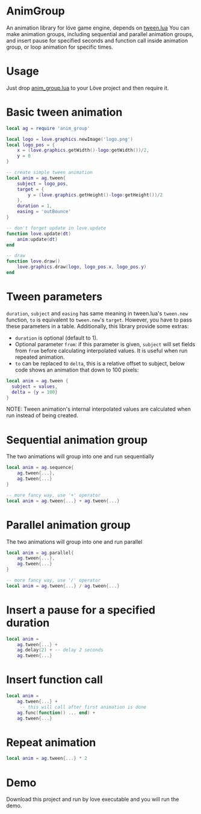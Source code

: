 # AnimGroup
An animation library for löve game engine, depends on [tween.lua](https://github.com/kikito/tween.lua)
You can make animation groups, including sequential and parallel animation groups, 
and insert pause for specified seconds and function call inside animation group, or loop animation for specific times.

# Usage
Just drop [anim_group.lua](https://github.com/Moligaloo/AnimGroup/blob/master/anim_group.lua) to your Löve project and then require it.

# Basic tween animation

```lua
local ag = require 'anim_group'

local logo = love.graphics.newImage('logo.png')
local logo_pos = {
	x = (love.graphics.getWidth()-logo:getWidth())/2,
	y = 0
}

-- create simple tween animation
local anim = ag.tween{
	subject = logo_pos,
	target = {
		y = (love.graphics.getHeight()-logo:getHeight())/2
	},
	duration = 1, 
	easing = 'outBounce'
}

-- don't forget update in love.update
function love.update(dt)
	anim:update(dt)
end

-- draw
function love.draw()
	love.graphics.draw(logo, logo_pos.x, logo_pos.y)
end

```

# Tween parameters
`duration`, `subject` and `easing` has same meaning in tween.lua's `tween.new` function, `to` is equivalent to `tween.new`'s `target`. However, you have to pass these parameters in a table. Additionally, this library provide some extras:
 * `duration` is optional (default to 1). 
 * Optional parameter `from`: if this parameter is given, `subject` will set fields from `from` before calculating interpolated values. It is useful when run repeated animation.
 * `to` can be replaced to `delta`, this is a relative offset to subject, below code shows an animation that down to 100 pixels:
```lua
local anim = ag.tween {
  subject = values,
  delta = {y = 100}
}
```

NOTE: Tween animation's internal interpolated values are calculated when run instead of being created.

# Sequential animation group

The two animations will group into one and run sequentially
```lua
local anim = ag.sequence{
	ag.tween{...}, 
	ag.tween{...}
}

-- more fancy way, use '+' operator
local anim = ag.tween{...} + ag.tween{...}

```

# Parallel animation group
The two animations will group into one and run parallel
```lua
local anim = ag.parallel{
	ag.tween{...}, 
	ag.tween{...}
}

-- more fancy way, use '/' operator
local anim = ag.tween{...} / ag.tween{...}
```

# Insert a pause for a specified duration
```lua
local anim = 
	ag.tween{...} + 
	ag.delay(2) + -- delay 2 seconds
	ag.tween{...}
```

# Insert function call
```lua
local anim = 
	ag.tween{...} +
	 -- this will call after first animation is done
	ag.func(function() ... end) +
	ag.tween{...}
```

# Repeat animation
```lua
local anim = ag.tween{...} * 2
```

# Demo
Download this project and run by love executable and you will run the demo.